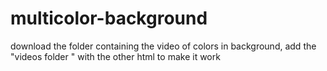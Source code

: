 # multicolor-background
download the folder containing the video of colors in background, add the "videos folder "  with the other html to make it work
